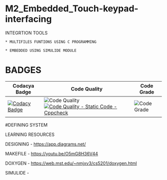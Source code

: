 # M2_Embedded_Touch-keypad-interfacing

INTEGRTION TOOLS

    * MULTIFILES FUNTIONS USING C PROGRAMMING
    
    * EMBEDDED USING SIMULIDE MODULE

# BADGES
| Codacya Badge | Code Quality | Code Grade | 
|---------------|--------------|------------|
[![Codacy Badge](https://app.codacy.com/project/badge/Grade/d54c3a7b6b9d4a2ebc82846fd673864e)](https://www.codacy.com/gh/vanisreekathirvel/M2_Embedded_Touch-keypad-interfacing/dashboard?utm_source=github.com&amp;utm_medium=referral&amp;utm_content=vanisreekathirvel/M2_Embedded_Touch-keypad-interfacing&amp;utm_campaign=Badge_Grade) | ![Code Quality](https://api.codiga.io/project/29818/score/svg)[![Code Quality - Static Code - Cppcheck](https://github.com/hamsaveni2016/M1_Previous-Project_Library-Mangment/actions/workflows/cppcheck.yml/badge.svg)](https://github.com/vanisreekathirvel/M2_Embedded_Touch-keypad-interfacing/actions/workflows/cppcheck.yml) | ![Code Grade](https://api.codiga.io/project/29818/status/svg) | 

#DEFINING SYSTEM


   
LEARNING RESOURCES

   DESIGNING - https://app.diagrams.net/
   
   MAKEFILE - https://youtu.be/O5mG8H36V44
   
   DOXYGEN - https://web.mst.edu/~nmjxv3/cs5201/doxygen.html
   
   SIMULIDE - 
